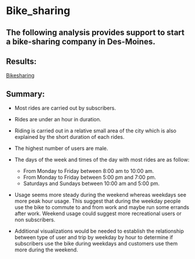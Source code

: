 # Bike_sharing

## The following analysis provides support to start a bike-sharing company in Des-Moines.

## Results: 
[Bikesharing](https://public.tableau.com/app/profile/dennis7823/viz/Bikesharing2_16593135416020/Story1?publish=yes )

## Summary: 
* Most rides are carried out by subscribers.
* Rides are under an hour in duration.
* Riding is carried out in a relative small area of the city which is also explained by the short duration of each rides.
* The highest number of users are male.
* The days of the week and times of the day with most rides are as follow:
  - From Monday to Friday between 8:00 am to 10:00 am.
  - From Monday to Friday between 5:00 pm and 7:00 pm.
  - Saturdays and Sundays between 10:00 am and 5:00 pm.
* Usage seems more steady during the weekend whereas weekdays see more peak hour usage.
This suggest that during the weekday people use the bike to commute to and from work and maybe run some errands after work. Weekend usage could suggest more recreational users or non subscribers.

* Additional visualizations would be needed to establish the relationship between type of user and trip by weekday by hour to determine if subscribers use the bike during weekdays and customers use them more during the weekend.
